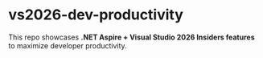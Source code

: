 # vs2026-dev-productivity
This repo showcases **.NET Aspire + Visual Studio 2026 Insiders features** to maximize developer productivity.
